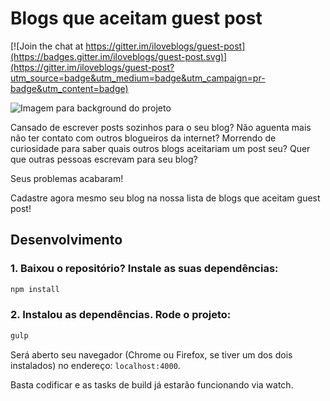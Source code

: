 # Blogs que aceitam guest post

[![Join the chat at https://gitter.im/iloveblogs/guest-post](https://badges.gitter.im/iloveblogs/guest-post.svg)](https://gitter.im/iloveblogs/guest-post?utm_source=badge&utm_medium=badge&utm_campaign=pr-badge&utm_content=badge)

![Imagem para background do projeto](https://raw.githubusercontent.com/iloveblogs/guest-post/master/readme-background.png)

Cansado de escrever posts sozinhos para o seu blog? Não aguenta mais não ter contato com outros blogueiros da internet? Morrendo de curiosidade para saber quais outros blogs aceitariam um post seu? Quer que outras pessoas escrevam para seu blog?

Seus problemas acabaram!

Cadastre agora mesmo seu blog na nossa lista de blogs que aceitam guest post!

## Desenvolvimento

### 1. Baixou o repositório? Instale as suas dependências:

```bash
npm install
```

### 2. Instalou as dependências. Rode o projeto:

```bash
gulp
```

Será aberto seu navegador (Chrome ou Firefox, se tiver um dos dois instalados) no endereço: `localhost:4000`.

Basta codificar e as tasks de build já estarão funcionando via watch.
